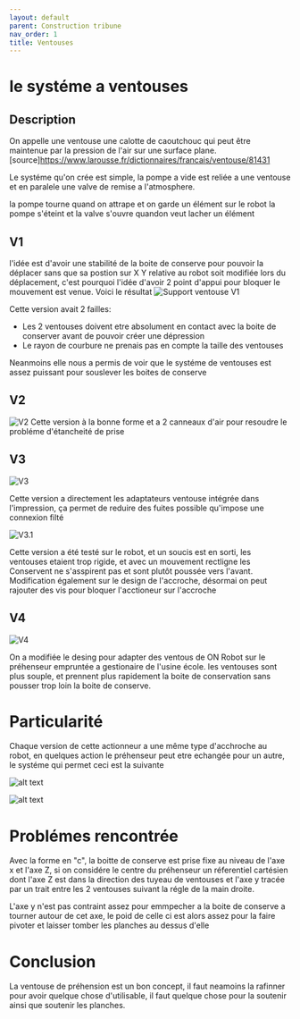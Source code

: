 ```yaml
---
layout: default
parent: Construction tribune
nav_order: 1
title: Ventouses
---
```


# le systéme a ventouses

## Description
On appelle une ventouse une calotte de caoutchouc qui peut être maintenue par la pression de l'air sur une surface plane. [source]https://www.larousse.fr/dictionnaires/francais/ventouse/81431

Le systéme qu'on crée est simple, la pompe a vide est reliée a une ventouse et en paralele une valve de remise a l'atmosphere.

la pompe tourne quand on attrape et on garde un élément sur le robot
la pompe s'éteint et la valve s'ouvre quandon veut lacher un élément

## V1

l'idée est d'avoir une stabilité de la boite de conserve pour pouvoir la déplacer sans que sa postion sur X Y relative au robot soit modifiée lors du déplacement, c'est pourquoi l'idée d'avoir 2 point d'appui pour bloquer
le mouvement est venue. 
Voici le résultat
![Support ventouse V1](Ventouses/SupportVentouseV1.png)

Cette version avait 2 failles:
* Les 2 ventouses doivent etre absolument en contact avec la boite de conserver avant de pouvoir créer une dépression
* Le rayon de courbure ne prenais pas en compte la taille des ventouses

Neanmoins elle nous a permis de voir que le systéme de ventouses est assez puissant pour souslever les boites de conserve

## V2

![V2](Ventouses/V2.jpg)
Cette version à la bonne forme et a 2 canneaux d'air pour resoudre le probléme d'étancheité de prise


## V3
![V3](Ventouses/V3.jpg)

Cette version a directement les adaptateurs ventouse intégrée dans l'impression, ça permet de reduire des fuites possible qu'impose une connexion filté 

![V3.1](Ventouses/V3_1.jpg)

Cette version a été testé sur le robot, et un soucis est en sorti, les ventouses etaient trop rigide, et avec un mouvement rectligne les Conservent ne s'asspirent pas et sont plutôt poussée vers l'avant.
Modification également sur le design de l'accroche, désormai on peut rajouter des vis pour bloquer l'acctioneur sur l'accroche

## V4
![V4](Ventouses/V4.jpg)

On a modifiée le desing pour adapter des ventous de ON Robot sur le préhenseur empruntée a gestionaire de l'usine école.
les ventouses sont plus souple, et prennent plus rapidement la boite de conservation sans pousser trop loin la boite de conserve.

# Particularité

Chaque version de cette actionneur a une même type d'acchroche au robot, en quelques action le préhenseur peut etre echangée pour un autre, le systéme qui permet ceci est la suivante

![alt text](Ventouses/Attachement.png)


![alt text](Ventouses/Attachementexemple.png)

# Problémes rencontrée

Avec la forme en "c", la boitte de conserve est prise fixe au niveau de l'axe x et l'axe Z, si on considére le centre du préhenseur un réferentiel cartésien dont l'axe Z est dans la direction des tuyeau de ventouses et l'axe y tracée par un trait entre les 2 ventouses
suivant la régle de la main droite.

L'axe y n'est pas contraint assez pour emmpecher a la boite de conserve a tourner autour de cet axe, le poid de celle ci est alors assez pour la faire pivoter et laisser tomber les planches au dessus d'elle


# Conclusion 
La ventouse de préhension est un bon concept, il faut neamoins la rafinner pour avoir quelque chose d'utilisable, il faut quelque chose pour la soutenir ainsi que soutenir les planches.